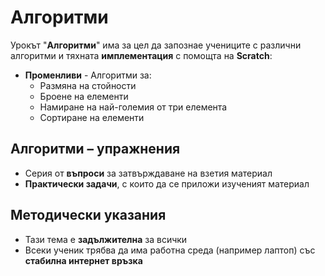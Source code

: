 # Алгоритми

Урокът "**Алгоритми**" има за цел да запознае учениците с различни алгоритми и тяхната **имплементация** с помощта на **Scratch**:
 - **Променливи**
 ͏- Алгоритми за:
   - Размяна на стойности
   - Броене на елементи
   - Намиране на най-голeмия от три елемента
   - Сортиране на елементи

## Алгоритми – упражнения
  - Серия от **въпроси** за затвърждаване на взетия материал
  - **Практически задачи**, с които да се приложи изученият материал

## Методически указания
  - Тази тема е **задължителна** за всички
  - Всеки ученик трябва да има работна среда (например лаптоп) със **стабилна интернет връзка**
